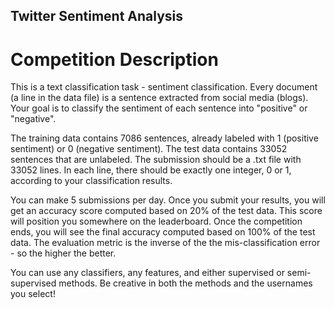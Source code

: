 ## Twitter Sentiment Analysis

# Competition Description
This is a text classification task - sentiment classification. Every document (a line in the data file) is a sentence extracted from social media (blogs). Your goal is to classify the sentiment of each sentence into "positive" or "negative".

The training data contains 7086 sentences, already labeled with 1 (positive sentiment) or 0 (negative sentiment). The test data contains 33052 sentences that are unlabeled. The submission should be a .txt file with 33052 lines. In each line, there should be exactly one integer, 0 or 1, according to your classification results.

You can make 5 submissions per day. Once you submit your results, you will get an accuracy score computed based on 20% of the test data. This score will position you somewhere on the leaderboard. Once the competition ends, you will see the final accuracy computed based on 100% of the test data. The evaluation metric is the inverse of the the mis-classification error - so the higher the better.   

You can use any classifiers, any features, and either supervised or semi-supervised methods. Be creative in both the methods and the usernames you select!
